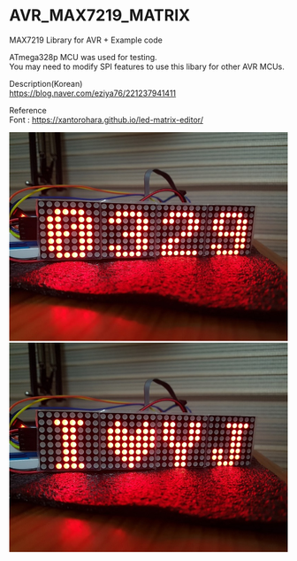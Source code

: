 # AVR_MAX7219_MATRIX

MAX7219 Library for AVR + Example code

ATmega328p MCU was used for testing.<br>
You may need to modify SPI features to use this libary for other AVR MCUs.

Description(Korean)<br>
https://blog.naver.com/eziya76/221237941411

Reference<br>
Font : https://xantorohara.github.io/led-matrix-editor/

![number](./number.jpg)<br>
![character](./character.jpg)<br>
